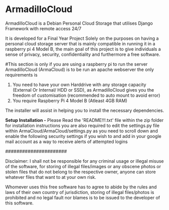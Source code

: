 # ArmadilloCloud
 ArmadilloCloud is a Debian Personal Cloud Storage that utilises Django Framework with remote access 24/7
 
 It is developed for a Final Year Project Solely on the purposes on having a personal cloud storage server that is mainly
 compatible in running it in a raspberry pi 4 Model B, the main goal of this project is to give individuals a sense of privacy, security,    confidentiality and furthermore a free software.

#This section is only if you are using a raspberry pi to run the server
ArmadilloCloud (ArmaCloud) is to be run an apache webserver
the only requirements is
1) You need to have your own Harddrive with any storage capacity (External Or Internal/ HDD or SSD), as ArmadilloCloud gives you the freedom of customisation (recommended to auto mount to avoid error)
2) You require Raspberry Pi 4 Model B (Atleast 4GB RAM)

The installer will assist in helping you to install the necessary dependencies.

**Setup Installation -**
Please Read the 'README!!!.txt' file within the zip folder for installation instructions
you are also required to edit the settings.py file within ArmaCloud/ArmaCloud/settings.py as you need to scroll down and enable
the following security settings if you wish to and add in your google mail account as a way to receive alerts of attempted logins


######################

Disclaimer: I shall not be responsible for any criminal usage or illegal misuse of the software, for storing of illegal files/images or any obscene photos or stolen files that do not belong to the respective owner, anyone can store whatever files that want to at your own risk.

Whomever uses this free software has to agree to abide by the rules and laws of their own country of jurisdiction, storing of illegal files/photos is prohibited and no legal fault nor blames is to be issued to the developer of this software.
